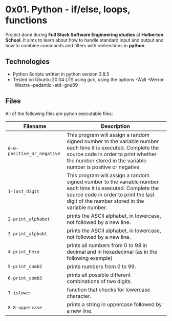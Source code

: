 # 0x01. Python - if/else, loops, functions

Project done during **Full Stack Software Engineering studies** at **Holberton School**. It aims to learn about how to handle standard input and output and how to combine commands and filters with redirections in **python**.

## Technologies
* Python Scripts written in python version 3.8.5
* Tested on Ubuntu 20.04 LTS using gcc, using the options -Wall -Werror -Wextra -pedantic -std=gnu89

## Files
All of the following files are pyhon executable files:

| Filename | Description |
| -------- | ----------- |
| `0-0-positive_or_negative` | This program will assign a random signed number to the variable number each time it is executed. Complete the source code in order to print whether the number stored in the variable number is positive or negative. |
| `1-last_digit` | This program will assign a random signed number to the variable number each time it is executed. Complete the source code in order to print the last digit of the number stored in the variable number. |
| `2-print_alphabet` | prints the ASCII alphabet, in lowercase, not followed by a new line.|
| `3-print_alphabt` | prints the ASCII alphabet, in lowercase, not followed by a new line. |
| `4-print_hexa` |  prints all numbers from 0 to 98 in decimal and in hexadecimal (as in the following example) |
| `5-print_comb2` |  prints numbers from 0 to 99. |
| `6-print_comb3` |  prints all possible different combinations of two digits. |
| `7-islower` |  function that checks for lowercase character. |
| `8-8-uppercase` |  prints a string in uppercase followed by a new line. |

